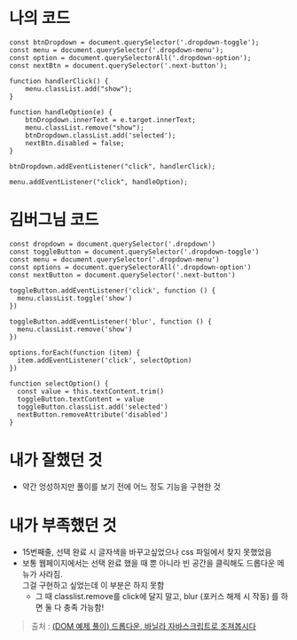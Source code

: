 # 나의 코드
```
const btnDropdown = document.querySelector('.dropdown-toggle');
const menu = document.querySelector('.dropdown-menu');
const option = document.querySelectorAll('.dropdown-option');
const nextBtn = document.querySelector('.next-button');

function handlerClick() {
    menu.classList.add("show");
}

function handleOption(e) {
    btnDropdown.innerText = e.target.innerText;
    menu.classList.remove("show");
    btnDropdown.classList.add('selected');
    nextBtn.disabled = false;
}

btnDropdown.addEventListener("click", handlerClick);

menu.addEventListener("click", handleOption);
```

# 김버그님 코드
```
const dropdown = document.querySelector('.dropdown')
const toggleButton = document.querySelector('.dropdown-toggle')
const menu = document.querySelector('.dropdown-menu')
const options = document.querySelectorAll('.dropdown-option')
const nextButton = document.querySelector('.next-button')

toggleButton.addEventListener('click', function () {
  menu.classList.toggle('show')
})

toggleButton.addEventListener('blur', function () {
  menu.classList.remove('show')
})

options.forEach(function (item) {
  item.addEventListener('click', selectOption)
})

function selectOption() {
  const value = this.textContent.trim()
  toggleButton.textContent = value
  toggleButton.classList.add('selected')
  nextButton.removeAttribute('disabled')
}
```
# 내가 잘했던 것
* 약간 엉성하지만 풀이를 보기 전에 어느 정도 기능을 구현한 것

# 내가 부족했던 것
* 15번째줄, 선택 완료 시 글자색을 바꾸고싶었으나 css 파일에서 찾지 못했었음
* 보통 웹페이지에서는 선택 완료 했을 때 뿐 아니라 빈 공간을 클릭해도 드롭다운 메뉴가 사라짐.   
그걸 구현하고 싶었는데 이 부분은 하지 못함
    * 그 때 classlist.remove를 click에 달지 말고, blur (포커스 해제 시 작동) 를 하면 둘 다 충족 가능함!
    
> 출처 : [(DOM 예제 풀이) 드롭다운, 바닐라 자바스크립트로 조져봅시다](https://www.youtube.com/watch?v=X0bf0hfE3qA) 
